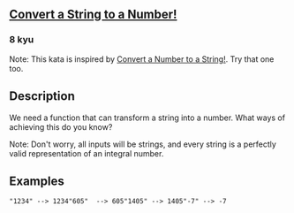 <h2><a href=https://www.codewars.com/kata/544675c6f971f7399a000e79/train/javascript target="_blank">Convert a String to a Number!</a></h2><h3>8 kyu</h3><p>Note: This kata is inspired by <a href="http://www.codewars.com/kata/convert-a-number-to-a-string/" data-turbolinks="false" target="_blank">Convert a Number to a String!</a>. Try that one too.</p><h2 id="description">Description</h2><p>We need a function that can transform a string into a number. What ways of achieving this do you know?</p><p>Note: Don't worry, all inputs will be strings, and every string is a perfectly valid representation of an integral number.</p><h2 id="examples">Examples</h2><pre><code>"1234" --&gt; 1234"605"  --&gt; 605"1405" --&gt; 1405"-7" --&gt; -7</code></pre>